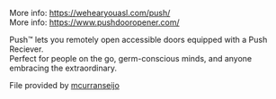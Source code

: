 More info: https://wehearyouasl.com/push/ <br>
More info: https://www.pushdooropener.com/

Push™ lets you remotely open accessible doors equipped with a Push Reciever. <br>
Perfect for people on the go, germ-conscious minds, and anyone embracing the extraordinary.

File provided by [mcurranseijo](https://github.com/mcurranseijo)
